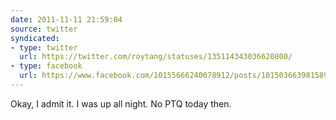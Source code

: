 ```yaml
---
date: 2011-11-11 21:59:04
source: twitter
syndicated:
- type: twitter
  url: https://twitter.com/roytang/statuses/135114343036620800/
- type: facebook
  url: https://www.facebook.com/10155666240078912/posts/10150366398158912
---
```


Okay, I admit it. I was up all night. No PTQ today then.